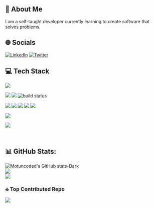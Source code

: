 ## 💫 About Me 

I am a self-taught developer currently learning to create software that solves problems. 

## 🌐 Socials
[![LinkedIn](https://img.shields.io/badge/LINKEDIN-black.svg?logo=linkedin&logoColor=white&logoWidth=30)](https://linkedin.com/in//motunrayoAdeneye ) 
[![Twitter](https://img.shields.io/badge/TWITTER-black.svg?logo=Twitter&logoColor=white&logoWidth=30)](https://twitter.com/motunadeneye) 

## 💻 Tech Stack

<p align="start"> <img src="https://img.shields.io/badge/HTML5-E34F26?logo=html5&logoColor=fff&style=for-the-badge" />
</p>
<p align="start">
        <img src="https://img.shields.io/badge/CSS3-1572B6?logo=css3&logoColor=fff&style=for-the-badge" />
 <img src="https://img.shields.io/badge/Tailwind%20CSS-06B6D4?logo=tailwindcss&logoColor=fff&style=for-the-badge" />
        <img src="https://img.shields.io/badge/Bootstrap-7952B3?logo=bootstrap&logoColor=fff&style=for-the-badge" alt="build status">

</p>
<p>
        <img src="https://img.shields.io/badge/JavaScript-F7DF1E?logo=javascript&logoColor=000&style=for-the-badge" />
        <img src="(https://img.shields.io/badge/React-61DAFB?logo=react&logoColor=000&style=for-the-badge">
        <img src="https://img.shields.io/badge/REACT_NATIVE-black.svg?style=for-the-badge&logo=react&logoColor=white&style=flat-square&logoWidth=30"/>
        <img src="https://img.shields.io/badge/Next.js-000?logo=nextdotjs&logoColor=fff&style=for-the-badge"/>
        <img src="https://img.shields.io/badge/TypeScript-3178C6?logo=typescript&logoColor=fff&style=for-the-badge"/>
</p>
<p>
        <img src="https://img.shields.io/badge/C-A8B9CC?logo=c&logoColor=fff&style=for-the-badge"/>

</p>
<p>
        <img src="https://img.shields.io/badge/Python-3776AB?logo=python&logoColor=fff&style=for-the-badge"/>
</p>
  


<br/>


## 📊 GitHub Stats:
![Motuncoded's GitHub stats-Dark](https://github-readme-stats.vercel.app/api?username=motuncoded&show_icons=true&theme=dark#gh-dark-mode-only)[](https://github.com/motuncoded/github-readme-stats#gh-dark-mode-only)
<br/>
![](https://github-readme-streak-stats.herokuapp.com/?user=motuncoded&theme=dark&hide_border=false)
<br/>
![](https://github-readme-stats.vercel.app/api/top-langs/?username=motuncoded&theme=dark&hide_border=false&include_all_commits=false&count_private=false&layout=compact)
<br/>



### 🔝 Top Contributed Repo
![](https://github-contributor-stats.vercel.app/api?username=motuncoded&limit=5&theme=dark&combine_all_yearly_contributions=true)<br/>





<!-- Proudly created with GPRM ( https://gprm.itsvg.in ) -->
